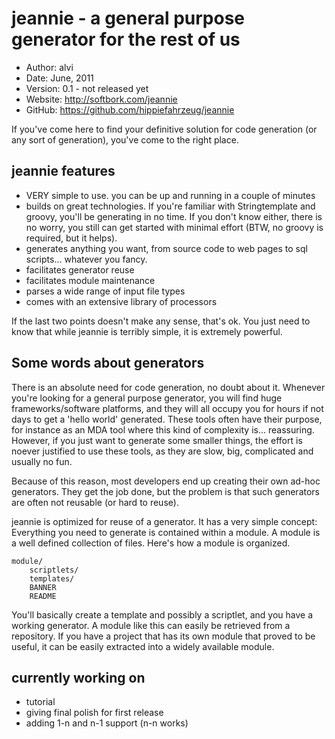 jeannie - a general purpose generator for the rest of us
========================================================

* Author:    alvi
* Date:      June, 2011
* Version:   0.1 - not released yet
* Website:   <http://softbork.com/jeannie>
* GitHub:    <https://github.com/hippiefahrzeug/jeannie>

If you've come here to find your definitive solution for code generation (or any sort of generation), you've come to the right place.


jeannie features
----------------

* VERY simple to use. you can be up and running in a couple of minutes
* builds on great technologies. If you're familiar with Stringtemplate and groovy, you'll be generating in no time. If you don't know either, there is no worry, you still can get started with minimal effort (BTW, no groovy is required, but it helps).
* generates anything you want, from source code to web pages to sql scripts... whatever you fancy.
* facilitates generator reuse
* facilitates module maintenance
* parses a wide range of input file types
* comes with an extensive library of processors

If the last two points doesn't make any sense, that's ok. You just need to know that while jeannie is terribly simple, it is extremely powerful.

Some words about generators
---------------------------

There is an absolute need for code generation, no doubt about it. Whenever you're looking for a general purpose generator, you will find huge frameworks/software platforms, and they will all occupy you for hours if not days to get a 'hello world' generated. These tools often have their purpose, for instance as an MDA tool where this kind of complexity is... reassuring. However, if you just want to generate some smaller things, the effort is noever justified to use these tools, as they are slow, big, complicated and usually no fun.

Because of this reason, most developers end up creating their own ad-hoc generators. They get the job done, but the problem is that such generators are often not reusable (or hard to reuse).

jeannie is optimized for reuse of a generator. It has a very simple concept: Everything you need to generate is contained within a module. A module is a well defined collection of files. Here's how a module is organized.

    module/
        scriptlets/
        templates/
        BANNER
        README

You'll basically create a template and possibly a scriptlet, and you have a working generator. A module like this can easily be retrieved from a repository. If you have a project that has its own module that proved to be useful, it can be easily extracted into a widely available module.

currently working on
--------------------

- tutorial
- giving final polish for first release
- adding 1-n and n-1 support (n-n works)

